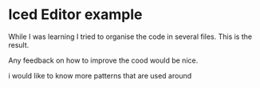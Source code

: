# Iced Editor example

While I was learning I tried to organise the code in several files.
This is the result.

Any feedback on how to improve the cood would be nice.

i would like to know more patterns that are used around
